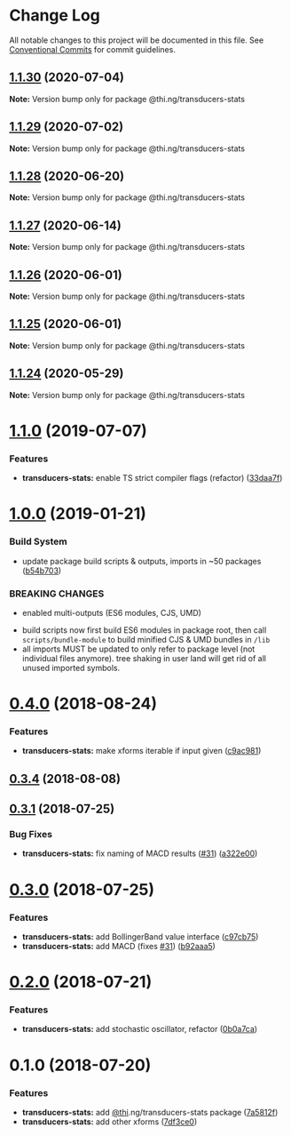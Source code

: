 # Change Log

All notable changes to this project will be documented in this file.
See [Conventional Commits](https://conventionalcommits.org) for commit guidelines.

## [1.1.30](https://github.com/thi-ng/umbrella/compare/@thi.ng/transducers-stats@1.1.29...@thi.ng/transducers-stats@1.1.30) (2020-07-04)

**Note:** Version bump only for package @thi.ng/transducers-stats





## [1.1.29](https://github.com/thi-ng/umbrella/compare/@thi.ng/transducers-stats@1.1.28...@thi.ng/transducers-stats@1.1.29) (2020-07-02)

**Note:** Version bump only for package @thi.ng/transducers-stats





## [1.1.28](https://github.com/thi-ng/umbrella/compare/@thi.ng/transducers-stats@1.1.27...@thi.ng/transducers-stats@1.1.28) (2020-06-20)

**Note:** Version bump only for package @thi.ng/transducers-stats





## [1.1.27](https://github.com/thi-ng/umbrella/compare/@thi.ng/transducers-stats@1.1.26...@thi.ng/transducers-stats@1.1.27) (2020-06-14)

**Note:** Version bump only for package @thi.ng/transducers-stats





## [1.1.26](https://github.com/thi-ng/umbrella/compare/@thi.ng/transducers-stats@1.1.25...@thi.ng/transducers-stats@1.1.26) (2020-06-01)

**Note:** Version bump only for package @thi.ng/transducers-stats





## [1.1.25](https://github.com/thi-ng/umbrella/compare/@thi.ng/transducers-stats@1.1.24...@thi.ng/transducers-stats@1.1.25) (2020-06-01)

**Note:** Version bump only for package @thi.ng/transducers-stats





## [1.1.24](https://github.com/thi-ng/umbrella/compare/@thi.ng/transducers-stats@1.1.23...@thi.ng/transducers-stats@1.1.24) (2020-05-29)

**Note:** Version bump only for package @thi.ng/transducers-stats





# [1.1.0](https://github.com/thi-ng/umbrella/compare/@thi.ng/transducers-stats@1.0.19...@thi.ng/transducers-stats@1.1.0) (2019-07-07)

### Features

* **transducers-stats:** enable TS strict compiler flags (refactor) ([33daa7f](https://github.com/thi-ng/umbrella/commit/33daa7f))

# [1.0.0](https://github.com/thi-ng/umbrella/compare/@thi.ng/transducers-stats@0.4.23...@thi.ng/transducers-stats@1.0.0) (2019-01-21)

### Build System

* update package build scripts & outputs, imports in ~50 packages ([b54b703](https://github.com/thi-ng/umbrella/commit/b54b703))

### BREAKING CHANGES

* enabled multi-outputs (ES6 modules, CJS, UMD)

- build scripts now first build ES6 modules in package root, then call
  `scripts/bundle-module` to build minified CJS & UMD bundles in `/lib`
- all imports MUST be updated to only refer to package level
  (not individual files anymore). tree shaking in user land will get rid of
  all unused imported symbols.

<a name="0.4.0"></a>
# [0.4.0](https://github.com/thi-ng/umbrella/compare/@thi.ng/transducers-stats@0.3.4...@thi.ng/transducers-stats@0.4.0) (2018-08-24)

### Features

* **transducers-stats:** make xforms iterable if input given ([c9ac981](https://github.com/thi-ng/umbrella/commit/c9ac981))

<a name="0.3.4"></a>
## [0.3.4](https://github.com/thi-ng/umbrella/compare/@thi.ng/transducers-stats@0.3.3...@thi.ng/transducers-stats@0.3.4) (2018-08-08)

<a name="0.3.1"></a>
## [0.3.1](https://github.com/thi-ng/umbrella/compare/@thi.ng/transducers-stats@0.3.0...@thi.ng/transducers-stats@0.3.1) (2018-07-25)

### Bug Fixes

* **transducers-stats:** fix naming of MACD results ([#31](https://github.com/thi-ng/umbrella/issues/31)) ([a322e00](https://github.com/thi-ng/umbrella/commit/a322e00))

<a name="0.3.0"></a>
# [0.3.0](https://github.com/thi-ng/umbrella/compare/@thi.ng/transducers-stats@0.2.0...@thi.ng/transducers-stats@0.3.0) (2018-07-25)

### Features

* **transducers-stats:** add BollingerBand value interface ([c97cb75](https://github.com/thi-ng/umbrella/commit/c97cb75))
* **transducers-stats:** add MACD (fixes [#31](https://github.com/thi-ng/umbrella/issues/31)) ([b92aaa5](https://github.com/thi-ng/umbrella/commit/b92aaa5))

<a name="0.2.0"></a>
# [0.2.0](https://github.com/thi-ng/umbrella/compare/@thi.ng/transducers-stats@0.1.0...@thi.ng/transducers-stats@0.2.0) (2018-07-21)

### Features

* **transducers-stats:** add stochastic oscillator, refactor ([0b0a7ca](https://github.com/thi-ng/umbrella/commit/0b0a7ca))

<a name="0.1.0"></a>
# 0.1.0 (2018-07-20)

### Features

* **transducers-stats:** add [@thi](https://github.com/thi).ng/transducers-stats package ([7a5812f](https://github.com/thi-ng/umbrella/commit/7a5812f))
* **transducers-stats:** add other xforms ([7df3ce0](https://github.com/thi-ng/umbrella/commit/7df3ce0))
